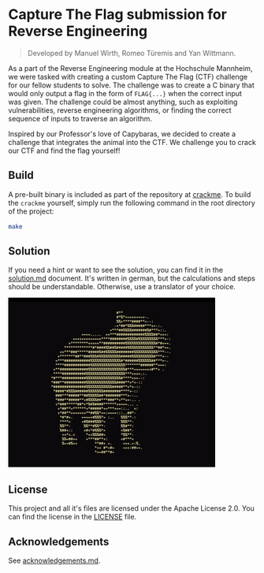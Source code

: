 # Capture The Flag submission for Reverse Engineering

> Developed by Manuel Wirth, Romeo Türemis and Yan Wittmann.

As a part of the Reverse Engineering module at the Hochschule Mannheim,
we were tasked with creating a custom Capture The Flag (CTF) challenge for our fellow students to solve.
The challenge was to create a C binary that would only output a flag in the form of `FLAG{...}` when the correct input
was given.
The challenge could be almost anything, such as exploiting vulnerabilities, reverse engineering algorithms, or finding
the correct sequence of inputs to traverse an algorithm.

Inspired by our Professor's love of Capybaras, we decided to create a challenge that integrates the animal into the CTF.
We challenge you to crack our CTF and find the flag yourself!

## Build

A pre-built binary is included as part of the repository at [crackme](crackme).
To build the `crackme` yourself, simply run the following command in the root directory of the project:

```bash
make
```

## Solution

If you need a hint or want to see the solution, you can find it in the [solution.md](solution/solution.md) document.
It's written in german, but the calculations and steps should be understandable.
Otherwise, use a translator of your choice.

![get-rotated-idiot.gif](solution/get-rotated-idiot.gif)

## License

This project and all it's files are licensed under the Apache License 2.0.
You can find the license in the [LICENSE](LICENSE) file.

## Acknowledgements

See [acknowledgements.md](res/acknowledgements.md).
